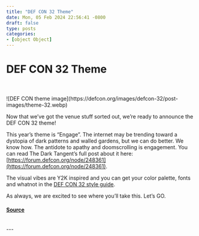```yaml
---
title: "DEF CON 32 Theme"
date: Mon, 05 Feb 2024 22:56:41 -0800
draft: false
type: posts
categories: 
- [object Object]
---
```

# DEF CON 32 Theme

<br/>

<br/>
![DEF CON theme image](https://defcon.org/images/defcon-32/post-images/theme-32.webp)  

Now that we’ve got the venue stuff sorted out, we’re ready to announce the DEF CON 32 theme!  
  
This year’s theme is “Engage”. The internet may be trending toward a dystopia of dark patterns and walled gardens, but we can do better. We know how. The antidote to apathy and doomscrolling is engagement. You can read The Dark Tangent’s full post about it here: [https://forum.defcon.org/node/248361](https://forum.defcon.org/node/248361).  
  
The visual vibes are Y2K inspired and you can get your color palette, fonts and whatnot in the [DEF CON 32 style guide](https://defcon.org/html/defcon-32/dc-32-theme.html).  
  
As always, we are excited to see where you’ll take this. Let’s GO.

#### [Source](https://defcon.org/html/defcon-32/dc-32-theme.html)

<br/>
---
